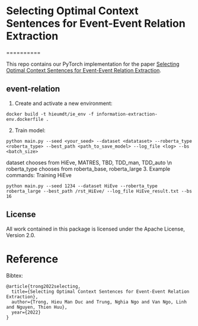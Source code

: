 # Selecting Optimal Context Sentences for Event-Event Relation Extraction
==========

This repo contains our PyTorch implementation for the paper [Selecting Optimal Context Sentences for Event-Event Relation Extraction](https://www.aaai.org/AAAI22Papers/AAAI-3912.ManH.pdf). 


## event-relation

1. Create and activate a new environment:
```
docker build -t hieumdt/ie_env -f information-extraction-env.dockerfile .
```
2. Train model:
```
python main.py --seed <your_seed> --dataset <datataset> --roberta_type <roberta_type> --best_path <path_to_save_model> --log_file <log> --bs <batch_size>
```
dataset chooses from HiEve, MATRES, TBD, TDD_man, TDD_auto \n
roberta_type chooses from roberta_base, roberta_large
3. Example commands:
Training HiEve
```
python main.py --seed 1234 --dataset HiEve --roberta_type roberta_large --best_path /rst_HiEve/ --log_file HiEve_result.txt --bs 16
```

## License

All work contained in this package is licensed under the Apache License, Version 2.0.

# Reference
Bibtex:
```
@article{trong2022selecting,
  title={Selecting Optimal Context Sentences for Event-Event Relation Extraction},
  author={Trong, Hieu Man Duc and Trung, Nghia Ngo and Van Ngo, Linh and Nguyen, Thien Huu},
  year={2022}
}
```
